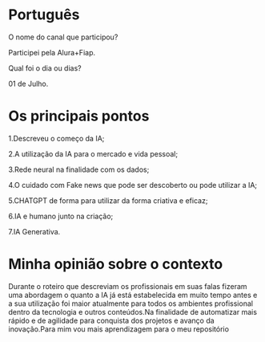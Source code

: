 
# Português 

O nome do canal que participou?

Participei pela Alura+Fiap.

Qual foi o dia ou dias?

01 de Julho.


# Os principais pontos

1.Descreveu o começo da IA;

2.A utilização da IA para o mercado e vida pessoal;

3.Rede neural  na finalidade com os dados;

4.O cuidado com Fake news  que pode ser descoberto ou pode utilizar a IA;

5.CHATGPT de forma para utilizar da forma criativa e eficaz;

6.IA e humano junto na criação;

7.IA Generativa.


# Minha opinião sobre o contexto 

<p>Durante o roteiro que  descreviam os profissionais em suas falas fizeram uma abordagem o quanto a IA já está estabelecida em muito  tempo antes e a sua utilização foi maior atualmente para todos os ambientes profissional dentro da tecnologia e outros conteúdos.Na finalidade de automatizar mais rápido e de agilidade para  conquista dos projetos e avanço da inovação.Para mim vou mais aprendizagem para o meu repositório </p>
   
